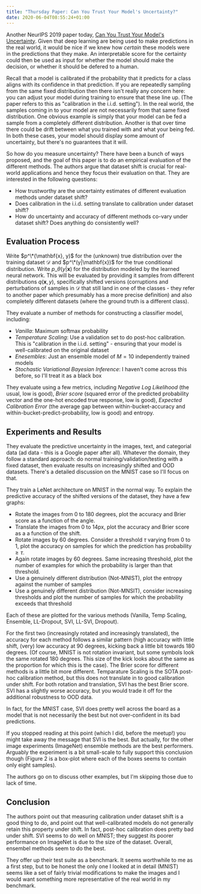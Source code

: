 ```yaml
---
title: "Thursday Paper: Can You Trust Your Model's Uncertainty?"
date: 2020-06-04T08:55:24+01:00
---
```


Another NeurIPS 2019 paper today, [Can You Trust Your Model's Uncertainty](https://arxiv.org/pdf/1906.02530.pdf). Given that deep learning are being used to make predictions in the real world, it would be nice if we knew how _certain_ these models were in the predictions that they make. An interpretable score for the certainty could then be used as input for whether the model should make the decision, or whether it should be defered to a human.

Recall that a model is calibrated if the probability that it predicts for a class aligns with its confidence in that prediction. If you are repeatedly sampling from the same fixed distribution then there isn't really any concern here: you can adjust your model during training to ensure that these line up. (The paper refers to this as "calibration in the i.i.d. setting"). In the real world, the samples coming in to your model are not necessarily from that same fixed distribution. One obvious example is simply that your model can be fed a sample from a completely different distribution. Another is that over time there could be drift between what you trained with and what your being fed. In both these cases, your model should display some amount of uncertainty, but there's no guarantees that it will.

So how do you measure uncertainty? There have been a bunch of ways proposed, and the goal of this paper is to do an empirical evaluation of the different methods. The authors argue that dataset shift is crucial for real-world applications and hence they focus their evaluation on that. They are interested in the following questions:

* How trustworthy are the uncertainty estimates of different evaluation methods under dataset shift?
* Does calibration in the i.i.d. setting translate to calibration under dataset shift?
* How do uncertainty and accuracy of different methods co-vary under dataset shift? Does anything do consistently well?

## Evaluation Process

Write $p^\*(\mathbf{x}, y)$ for the (unknown) true distribution over the training dataset $\mathcal{D}$ and $p^\*(y|\mathbf{x})$ for the true conditional distribution. Write $p\_{\theta}(y|\mathbf{x})$ for the distribution modeled by the learned neural network. This will be evaluated by providing it samples from different distributions $q(\mathbf{x}, y)$, specifically shifted versions (corruptions and perturbations of samples in $\mathcal{D}$ that still land in one of the classes - they refer to another paper which presumably has a more precise definition) and also completely different datasets (where the ground truth is a different class).

They evaluate a number of methods for constructing a classifier model, including:

* _Vanilla_: Maximum softmax probability
* _Temperature Scaling_: Use a validation set to do post-hoc calibration. This is "calibration in the i.i.d. setting" - ensuring that your model is well-calibrated on the original dataset
* _Enesembles_: Just an ensemble model of $M=10$ independently trained models
* _Stochastic Variational Bayesian Inference_: I haven't come across this before, so I'll treat it as a black box

They evaluate using a few metrics, including _Negative Log Likelihood_ (the usual, low is good), _Brier score_ (squared error of the predicted probability vector and the one-hot encoded true response, low is good), _Expected Calibration Error_ (the average gap between within-bucket-accuracy and within-bucket-predict-probability, low is good) and entropy.

## Experiments and Results

They evaluate the predictive uncertainty in the images, text, and categorial data (ad data - this is a Google paper after all). Whatever the domain, they follow a standard approach: do normal training/validation/testing with a fixed dataset, then evaluate results on increasingly shifted and OOD datasets. There's a detailed discussion on the MNIST case so I'll focus on that.

They train a LeNet architecture on MNIST in the normal way. To explain the predictive accuracy of the shifted versions of the dataset, they have a few graphs:

* Rotate the images from 0 to 180 degrees, plot the accuracy and Brier score as a function of the angle.
* Translate the images from 0 to 14px, plot the accuracy and Brier score as a a function of the shift.
* Rotate images by 60 degrees. Consider a threshold $\tau$ varying from 0 to 1, plot the accuracy on samples for which the prediction has probability $\geq \tau$.
* Again rotate images by 60 degrees. Same increasing threshold, plot the number of examples for which the probability is larger than that threshold.
* Use a genuinely different distribution (Not-MNIST), plot the entropy against the number of samples
* Use a genuinely different distribution (Not-MNSIT), consider increasing thresholds and plot the number of samples for which the probability exceeds that threshold

Each of these are plotted for the various methods (Vanilla, Temp Scaling, Ensemble, LL-Dropout, SVI, LL-SVI, Dropout).

For the first two (increasingly rotated and increasingly translated), the accuracy for each method follows a similar pattern (high accuracy with little shift, (very) low accuracy at 90 degrees, kicking back a little bit towards 180 degrees. (Of course, MNIST is not rotation invariant, but some symbols look the same rotated 180 degrees. This size of the kick looks about the same as the proportion for which this is the case). The Brier score for different methods is a little bit more different. Temparature Scaling is the SOTA post-hoc calibration method, but this does not translate in to good calibration under shift. For both rotation and translation, SVI has the best Brier score. SVI has a slightly worse accuracy, but you would trade it off for the additional robustness to OOD data.

In fact, for the MNIST case, SVI does pretty well across the board as a model that is not necessarily the best but not over-confident in its bad predictions.

If you stopped reading at this point (which I did, before the meetup!) you might take away the message that SVI is the best. But actually, for the other image experiments (ImageNet) ensemble methods are the best performers. Arguably the experiment is a bit small-scale to fully support this conclusion though (Figure 2 is a box-plot where each of the boxes seems to contain only eight samples).

The authors go on to discuss other examples, but I'm skipping those due to lack of time.

## Conclusion

The authors point out that measuring calibration under dataset shift is a good thing to do, and point out that well-calibrated models do not generally retain this property under shift. In fact, post-hoc calibration does pretty bad under shift. SVI seems to do well on MNIST; they suggest its poorer performance on ImageNet is due to the size of the dataset. Overall, ensembel methods seem to do the best.

They offer up their test suite as a benchmark. It seems worthwhile to me as a first step, but to be honest the only one I looked at in detail (MNIST) seems like a set of fairly trivial modifications to make the images and I would want something more representative of the real world in my benchmark.

